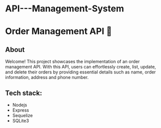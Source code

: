 # API---Management-System
<h1>Order Management API 🛒</h1>
<h2>About</h2>
<p>Welcome! This project showcases the implementation of an order management API. With this API, users can effortlessly create, list, update, and delete their orders by providing essential details such as name, order information, address and phone number.</p>

<h2>Tech stack:</h2>
<ul>
  <li>Nodejs</li>
  <li>Express</li>
  <li>Sequelize</li>
  <li>SQLite3</li>
</ul>

